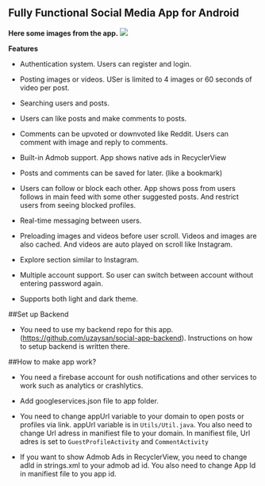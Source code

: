 ## Fully Functional Social Media App for Android

**Here some images from the app.**
![](https://raw.githubusercontent.com/uzaysan/sonata-sociala-app/master/screenshots/unnamed.png)


**Features**

-  Authentication system. Users can register and login.

- Posting images or videos. USer is limited to 4 images or 60 seconds of video per post.

- Searching users and posts.

- Users can like posts and make comments to posts.

- Comments can be upvoted or downvoted like Reddit. Users can comment with image and reply to comments.

- Built-in Admob support. App shows native ads in RecyclerView

- Posts and comments can be saved for later. (like a bookmark)

- Users can follow or block each other. App shows poss from users follows in main feed with some other suggested posts. And restrict users from seeing blocked profiles.

- Real-time messaging between users.

- Preloading images and videos before user scroll. Videos and images are also cached. And videos are auto played on scroll like Instagram.

- Explore section similar to Instagram.

- Multiple account support. So user can switch between account without entering password again.

- Supports both light and dark theme.

##Set up Backend
- You need to use my backend repo for this app. (https://github.com/uzaysan/social-app-backend). Instructions on how to setup backend is written there.

##How to make app work?
- You need a firebase account for oush notifications and other services to work such as analytics or crashlytics.

- Add googleservices.json file to app folder.

- You need to change appUrl variable to your domain to open posts or profiles via link. appUrl variable is in `Utils/Util.java`. You also need to change Url adress in manifiest file to your domain. In manifiest file, Url adres is set to `GuestProfileActivity` and `CommentActivity`

- If you want to show Admob Ads in RecyclerView, you need to change adId in strings.xml to your admob ad id. You also need to change App Id in manifiest file to you app id.
